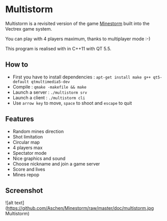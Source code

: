 # Multistorm

Multistorm is a revisited version of the game [Minestorm](https://www.wikiwand.com/en/Mine_Storm) built into the Vectrex game system.

You can play with 4 players maximum, thanks to multiplayer mode :-)

This program is realised with in C++11 with QT 5.5.

## How to

  - First you have to install dependencies : ```apt-get install make g++ qt5-default qtmultimedia5-dev```
  - Compile : ```qmake -makefile && make```
  - Launch a server : ```./multistorm srv```
  - Launch a client : ```./multistorm cli```
  - Use ```arrow key``` to move, ```space``` to shoot and ```escape``` to quit

## Features

  - Random mines direction
  - Shot limitation
  - Circular map
  - 4 players max
  - Spectator mode
  - Nice graphics and sound
  - Choose nickname and join a game server
  - Score and lives
  - Mines repop

## Screenshot

![alt text](https://github.com/Aschen/Minestorm/raw/master/doc/multistorm.jpg Multistorm)
